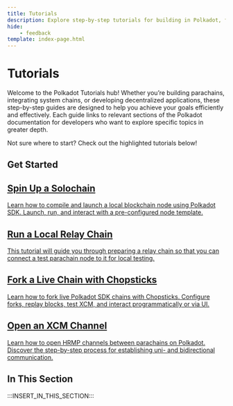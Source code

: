 ```yaml
---
title: Tutorials
description: Explore step-by-step tutorials for building in Polkadot, from parachain deployment and testing to cross-chain asset creation and XCM channel management.
hide: 
    - feedback
template: index-page.html
---
```


# Tutorials

Welcome to the Polkadot Tutorials hub! Whether you’re building parachains, integrating system chains, or developing decentralized applications, these step-by-step guides are designed to help you achieve your goals efficiently and effectively. Each guide links to relevant sections of the Polkadot documentation for developers who want to explore specific topics in greater depth.

Not sure where to start? Check out the highlighted tutorials below!

## Get Started

<div class="subsection-wrapper">
  <div class="card">
    <a href="/tutorials/polkadot-sdk/parachains/local-chain/launch-a-local-solochain/" target="_blank">
      <h2 class="title">Spin Up a Solochain</h2>
      <p class="description">Learn how to compile and launch a local blockchain node using Polkadot SDK. Launch, run, and interact with a pre-configured node template.</p>
    </a>
  </div>
    <div class="card">
    <a href="/tutorials/polkadot-sdk/parachains/connect-to-relay-chain/" target="_blank">
      <h2 class="title">Run a Local Relay Chain</h2>
      <p class="description">This tutorial will guide you through preparing a relay chain so that you can connect a test parachain node to it for local testing.</p>
    </a>
  </div>
    <div class="card">
    <a href="/tutorials/polkadot-sdk/testing/fork-live-chains/" target="_blank" target="_blank">
      <h2 class="title">Fork a Live Chain with Chopsticks</h2>
      <p class="description">Learn how to fork live Polkadot SDK chains with Chopsticks. Configure forks, replay blocks, test XCM, and interact programmatically or via UI.</p>
    </a>
  </div>
    <div class="card">
    <a href="/tutorials/interoperability/xcm-channels/para-to-para/" target="_blank">
      <h2 class="title">Open an XCM Channel</h2>
      <p class="description">Learn how to open HRMP channels between parachains on Polkadot. Discover the step-by-step process for establishing uni- and bidirectional communication.</p>
    </a>
  </div>
</div>

## In This Section

:::INSERT_IN_THIS_SECTION:::
